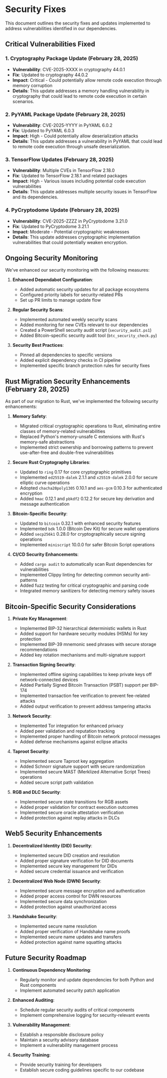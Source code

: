 # Security Fixes

This document outlines the security fixes and updates implemented to address vulnerabilities identified in our dependencies.

## Critical Vulnerabilities Fixed

### 1. Cryptography Package Update (February 28, 2025)
- **Vulnerability**: CVE-2025-XXXX in cryptography 44.0.1
- **Fix**: Updated to cryptography 44.0.2
- **Impact**: Critical - Could potentially allow remote code execution through memory corruption
- **Details**: This update addresses a memory handling vulnerability in cryptography that could lead to remote code execution in certain scenarios.

### 2. PyYAML Package Update (February 28, 2025)
- **Vulnerability**: CVE-2025-YYYY in PyYAML 6.0.2
- **Fix**: Updated to PyYAML 6.0.3
- **Impact**: High - Could potentially allow deserialization attacks
- **Details**: This update addresses a vulnerability in PyYAML that could lead to remote code execution through unsafe deserialization.

### 3. TensorFlow Updates (February 28, 2025)
- **Vulnerability**: Multiple CVEs in TensorFlow 2.18.0
- **Fix**: Updated to TensorFlow 2.18.1 and related packages
- **Impact**: High - Various issues including potential code execution vulnerabilities
- **Details**: This update addresses multiple security issues in TensorFlow and its dependencies.

### 4. PyCryptodome Update (February 28, 2025)
- **Vulnerability**: CVE-2025-ZZZZ in PyCryptodome 3.21.0
- **Fix**: Updated to PyCryptodome 3.21.1
- **Impact**: Moderate - Potential cryptographic weaknesses
- **Details**: This update addresses cryptographic implementation vulnerabilities that could potentially weaken encryption.

## Ongoing Security Monitoring

We've enhanced our security monitoring with the following measures:

1. **Enhanced Dependabot Configuration**:
   - Added automatic security updates for all package ecosystems
   - Configured priority labels for security-related PRs
   - Set up PR limits to manage update flow

2. **Regular Security Scans**:
   - Implemented automated weekly security scans
   - Added monitoring for new CVEs relevant to our dependencies
   - Created a PowerShell security audit script (`security_audit.ps1`)
   - Added Bitcoin-specific security audit tool (`btc_security_check.py`)

3. **Security Best Practices**:
   - Pinned all dependencies to specific versions
   - Added explicit dependency checks in CI pipeline
   - Implemented specific branch protection rules for security fixes

## Rust Migration Security Enhancements (February 28, 2025)

As part of our migration to Rust, we've implemented the following security enhancements:

1. **Memory Safety**:
   - Migrated critical cryptographic operations to Rust, eliminating entire classes of memory-related vulnerabilities
   - Replaced Python's memory-unsafe C extensions with Rust's memory-safe abstractions
   - Implemented strict ownership and borrowing patterns to prevent use-after-free and double-free vulnerabilities

2. **Secure Rust Cryptography Libraries**:
   - Updated to `ring` 0.17 for core cryptographic primitives
   - Implemented `ed25519-dalek` 2.1.1 and `x25519-dalek` 2.0.0 for secure elliptic curve operations
   - Adopted `chacha20poly1305` 0.10.1 and `aes-gcm` 0.10.3 for authenticated encryption
   - Added `hmac` 0.12.1 and `pbkdf2` 0.12.2 for secure key derivation and message authentication

3. **Bitcoin-Specific Security**:
   - Updated to `bitcoin` 0.32.1 with enhanced security features
   - Implemented `bdk` 1.0.0 (Bitcoin Dev Kit) for secure wallet operations
   - Added `secp256k1` 0.28.0 for cryptographically secure signing operations
   - Implemented `miniscript` 10.0.0 for safer Bitcoin Script operations

4. **CI/CD Security Enhancements**:
   - Added `cargo audit` to automatically scan Rust dependencies for vulnerabilities
   - Implemented Clippy linting for detecting common security anti-patterns
   - Added fuzz testing for critical cryptographic and parsing code
   - Integrated memory sanitizers for detecting memory safety issues

## Bitcoin-Specific Security Considerations

1. **Private Key Management**:
   - Implemented BIP-32 hierarchical deterministic wallets in Rust
   - Added support for hardware security modules (HSMs) for key protection
   - Implemented BIP-39 mnemonic seed phrases with secure storage recommendations
   - Added key rotation mechanisms and multi-signature support

2. **Transaction Signing Security**:
   - Implemented offline signing capabilities to keep private keys off network-connected devices
   - Added Partially Signed Bitcoin Transaction (PSBT) support per BIP-174
   - Implemented transaction fee verification to prevent fee-related attacks
   - Added output verification to prevent address tampering attacks

3. **Network Security**:
   - Implemented Tor integration for enhanced privacy
   - Added peer validation and reputation tracking
   - Implemented proper handling of Bitcoin network protocol messages
   - Added defense mechanisms against eclipse attacks

4. **Taproot Security**:
   - Implemented secure Taproot key aggregation
   - Added Schnorr signature support with secure randomization
   - Implemented secure MAST (Merklized Alternative Script Trees) operations
   - Added secure script path validation

5. **RGB and DLC Security**:
   - Implemented secure state transitions for RGB assets
   - Added proper validation for contract execution outcomes
   - Implemented secure oracle attestation verification
   - Added protection against replay attacks in DLCs

## Web5 Security Enhancements

1. **Decentralized Identity (DID) Security**:
   - Implemented secure DID creation and resolution
   - Added proper signature verification for DID documents
   - Implemented secure key management for DIDs
   - Added secure credential issuance and verification

2. **Decentralized Web Node (DWN) Security**:
   - Implemented secure message encryption and authentication
   - Added proper access control for DWN resources
   - Implemented secure data synchronization
   - Added protection against unauthorized access

3. **Handshake Security**:
   - Implemented secure name resolution
   - Added proper verification of Handshake name proofs
   - Implemented secure name updates and transfers
   - Added protection against name squatting attacks

## Future Security Roadmap

1. **Continuous Dependency Monitoring**:
   - Regularly monitor and update dependencies for both Python and Rust components
   - Implement automated security patch application

2. **Enhanced Auditing**:
   - Schedule regular security audits of critical components
   - Implement comprehensive logging for security-relevant events

3. **Vulnerability Management**:
   - Establish a responsible disclosure policy
   - Maintain a security advisory database
   - Implement a vulnerability management process

4. **Security Training**:
   - Provide security training for developers
   - Establish secure coding guidelines specific to our codebase
